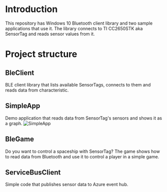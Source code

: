 # Introduction

This repository has Windows 10 Bluetooth client library and two sample applications that use it. 
The library connects to TI CC2650STK aka SensorTag and reads sensor values from it. 

# Project structure

## BleClient
BLE client library that lists available SensorTags, connects to them and reads data from characteristic. 

## SimpleApp
Demo application that reads data from SensorTag's sensors and shows it as a graph. 
![SimpleApp](https://github.com/juhanak/BleClient/blob/master/images/SimpleApp.png?raw=true "SimpleApp")
## BleGame
Do you want to control a spaceship with SensorTag? The game shows how to read data from Bluetooth and use it to control 
a player in a simple game. 

## ServiceBusClient
Simple code that publishes sensor data to Azure event hub.
